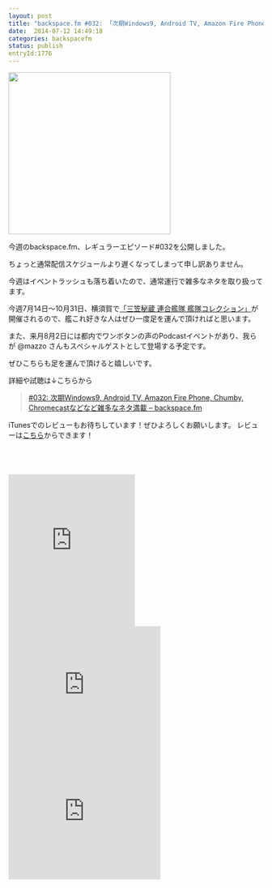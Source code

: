 ```yaml
---
layout: post
title: "backspace.fm #032: 「次期Windows9, Android TV, Amazon Fire Phone, Chumby, Chromecastなどなど雑多なネタ満載」を公開しました"
date:  2014-07-12 14:49:18
categories: backspacefm
status: publish
entryId:1776
---
```


<img src='http://farm8.staticflickr.com/7360/12921002865_35bffd8859_c.jpg' width='320px'>

今週のbackspace.fm、レギュラーエピソード#032を公開しました。

ちょっと通常配信スケジュールより遅くなってしまって申し訳ありません。

今週はイベントラッシュも落ち着いたので、通常運行で雑多なネタを取り扱ってます。

今週7月14日～10月31日、横須賀で[「三笠秘蔵 連合艦隊 艦隊コレクション」](http://nlab.itmedia.co.jp/nl/articles/1407/04/news129.html)が開催されるので、艦これ好きな人はぜひ一度足を運んで頂ければと思います。

また、来月8月2日には都内でワンボタンの声のPodcastイベントがあり、我らが @mazzo さんもスペシャルゲストとして登場する予定です。

ぜひこちらも足を運んで頂けると嬉しいです。

詳細や試聴は↓こちらから

> [#032: 次期Windows9, Android TV, Amazon Fire Phone, Chumby, Chromecastなどなど雑多なネタ満載 – backspace.fm](http://backspace.fm/episode/032/)

iTunesでのレビューもお待ちしています！ぜひよろしくお願いします。
レビューは[こちら](https://itunes.apple.com/jp/podcast/backspace.fm/id830709730)からできます！

<p><a href="https://itunes.apple.com/jp/podcast/backspace.fm/id830709730?mt=2&uo=4&at=11lo9f" target="itunes_store" style="display:inline-block;overflow:hidden;background:url(https://linkmaker.itunes.apple.com/htmlResources/assets/ja_jp//images/web/linkmaker/badge_subscribe-lrg.png) no-repeat;width:135px;height:40px;@media only screen{background-image:url(https://linkmaker.itunes.apple.com/htmlResources/assets/ja_jp//images/web/linkmaker/badge_subscribe-lrg.svg);}"></a></p>

<iframe src="https://widgets.itunes.apple.com/widget.html?c=jp&brc=FFFFFF&blc=FFFFFF&trc=FFFFFF&tlc=FFFFFF&d=&t=&m=software&e=software&w=250&h=300&ids=525463029&wt=discovery&partnerId=&affiliate_id=&at=11lo9f&ct=" frameborder=0 style="overflow-x:hidden;overflow-y:hidden;width:250px;height: 300px;border:0px"></iframe>
<br>
<iframe src="http://rcm-fe.amazon-adsystem.com/e/cm?t=driftking-22&o=9&p=12&l=bn1&mode=videogames-jp&browse=637394&fc1=000000&lt1=_blank&lc1=3366FF&bg1=FFFFFF&f=ifr" marginwidth="0" marginheight="0" width="300" height="250" border="0" frameborder="0" style="border:none;" scrolling="no"></iframe>
<iframe src="http://rcm-fe.amazon-adsystem.com/e/cm?t=driftking-22&o=9&p=12&l=bn1&mode=computers-jp&browse=2127209051&fc1=000000&lt1=_blank&lc1=3366FF&bg1=FFFFFF&f=ifr" marginwidth="0" marginheight="0" width="300" height="250" border="0" frameborder="0" style="border:none;" scrolling="no"></iframe>
